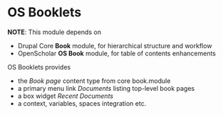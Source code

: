 # OS Booklets

**NOTE**: This module depends on
* Drupal Core **Book** module, for hierarchical structure and workflow
* OpenScholar **OS Book** module, for table of contents enhancements

OS Booklets provides
* the *Book page* content type from core book.module
* a primary menu link *Documents* listing top-level book pages
* a box widget *Recent Documents*
* a context, variables, spaces integration etc.

